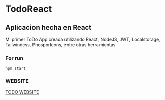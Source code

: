 # TodoReact
## Aplicacion hecha en React
Mi primer ToDo App creada utilizando React, NodeJS, JWT, Localstorage, Tailwindcss, PhosporIcons, entre otras herramientas

### For run
```npm start```

### WEBSITE
[TODO WEBSITE](https://todo-alrbxado.herokuapp.com)